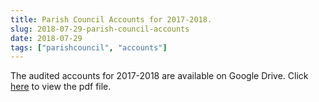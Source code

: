 ```yaml
---
title: Parish Council Accounts for 2017-2018.
slug: 2018-07-29-parish-council-accounts
date: 2018-07-29
tags: ["parishcouncil", "accounts"]
---
```


The audited accounts for 2017-2018 are available on Google Drive. Click [here](https://drive.google.com/file/d/1jPZ2YHWeb9uRa-Rps1O9L4WhIRczySk0/view?usp=sharing) to view the pdf file.
